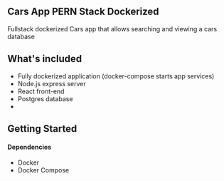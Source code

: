 Cars App PERN Stack Dockerized
--------------------
Fullstack dockerized Cars app that allows searching and viewing a cars database

What's included
--------------------
- Fully dockerized application (docker-compose starts app services)
- Node.js express server
- React front-end
- Postgres database
- 

Getting Started
--------------------
#### Dependencies
- Docker
- Docker Compose